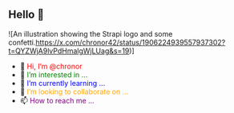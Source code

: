 ## Hello 👋

![An illustration showing the Strapi logo and some confetti.https://x.com/chronor42/status/1906224939557937302?t=QYZWjA9lvPdHmalgWjLUag&s=19)]





  - 👋 <span style="color: red;">Hi, I’m @chronor</span><br>
  - 👀 <span style="color: green;">I’m interested in ...</span><br>
  - 🌱 <span style="color: blue;">I’m currently learning ...</span><br>
  - 💞️ <span style="color: orange;">I’m looking to collaborate on ...</span><br>
  - 📫 <span style="color: purple;">How to reach me ...</span>


